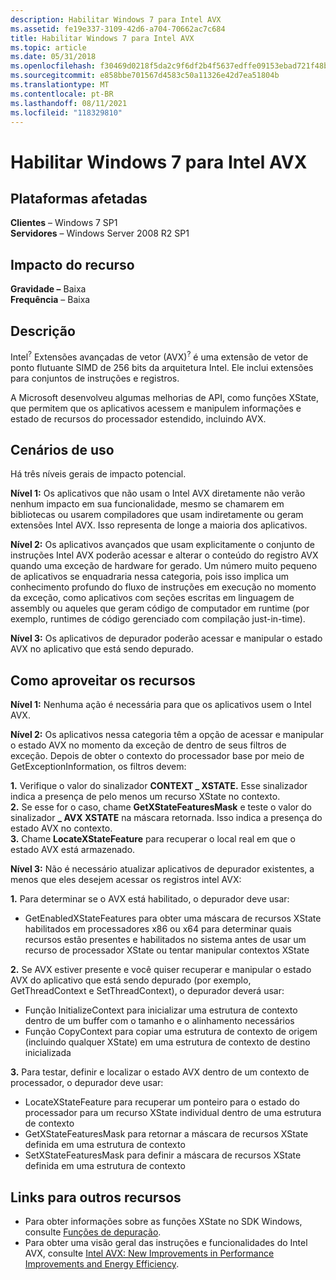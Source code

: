 ```yaml
---
description: Habilitar Windows 7 para Intel AVX
ms.assetid: fe19e337-3109-42d6-a704-70662ac7c684
title: Habilitar Windows 7 para Intel AVX
ms.topic: article
ms.date: 05/31/2018
ms.openlocfilehash: f30469d0218f5da2c9f6df2b4f5637edffe09153ebad721f48b47401ecb1f3d3
ms.sourcegitcommit: e858bbe701567d4583c50a11326e42d7ea51804b
ms.translationtype: MT
ms.contentlocale: pt-BR
ms.lasthandoff: 08/11/2021
ms.locfileid: "118329810"
---
```

# <a name="enable-windows-7-support-for-intel-avx"></a>Habilitar Windows 7 para Intel AVX

## <a name="affected-platforms"></a>Plataformas afetadas

 **Clientes** – Windows 7 SP1  
**Servidores** – Windows Server 2008 R2 SP1  


## <a name="feature-impact"></a>Impacto do recurso

 **Gravidade –** Baixa  
**Frequência** – Baixa  





## <a name="description"></a>Descrição

Intel<sup>?</sup> Extensões avançadas de vetor (AVX)<sup>?</sup> é uma extensão de vetor de ponto flutuante SIMD de 256 bits da arquitetura Intel. Ele inclui extensões para conjuntos de instruções e registros.

A Microsoft desenvolveu algumas melhorias de API, como funções XState, que permitem que os aplicativos acessem e manipulem informações e estado de recursos do processador estendido, incluindo AVX.

## <a name="usage-scenarios"></a>Cenários de uso

Há três níveis gerais de impacto potencial.

**Nível 1:** Os aplicativos que não usam o Intel AVX diretamente não verão nenhum impacto em sua funcionalidade, mesmo se chamarem em bibliotecas ou usarem compiladores que usam indiretamente ou geram extensões Intel AVX. Isso representa de longe a maioria dos aplicativos.

**Nível 2:** Os aplicativos avançados que usam explicitamente o conjunto de instruções Intel AVX poderão acessar e alterar o conteúdo do registro AVX quando uma exceção de hardware for gerado. Um número muito pequeno de aplicativos se enquadraria nessa categoria, pois isso implica um conhecimento profundo do fluxo de instruções em execução no momento da exceção, como aplicativos com seções escritas em linguagem de assembly ou aqueles que geram código de computador em runtime (por exemplo, runtimes de código gerenciado com compilação just-in-time).

**Nível 3:** Os aplicativos de depurador poderão acessar e manipular o estado AVX no aplicativo que está sendo depurado.

## <a name="how-to-leverage-feature-capabilities"></a>Como aproveitar os recursos

**Nível 1:** Nenhuma ação é necessária para que os aplicativos usem o Intel AVX.

**Nível 2:** Os aplicativos nessa categoria têm a opção de acessar e manipular o estado AVX no momento da exceção de dentro de seus filtros de exceção. Depois de obter o contexto do processador base por meio de GetExceptionInformation, os filtros devem:

 **1.** Verifique o valor do sinalizador **CONTEXT \_ XSTATE.** Esse sinalizador indica a presença de pelo menos um recurso XState no contexto.  
**2.** Se esse for o caso, chame **GetXStateFeaturesMask** e teste o valor do sinalizador **\_ AVX XSTATE** na máscara retornada. Isso indica a presença do estado AVX no contexto.  
**3.** Chame **LocateXStateFeature** para recuperar o local real em que o estado AVX está armazenado.  

**Nível 3:** Não é necessário atualizar aplicativos de depurador existentes, a menos que eles desejem acessar os registros intel AVX:

**1.** Para determinar se o AVX está habilitado, o depurador deve usar:

-   GetEnabledXStateFeatures para obter uma máscara de recursos XState habilitados em processadores x86 ou x64 para determinar quais recursos estão presentes e habilitados no sistema antes de usar um recurso de processador XState ou tentar manipular contextos XState

  
**2.** Se AVX estiver presente e você quiser recuperar e manipular o estado AVX do aplicativo que está sendo depurado (por exemplo, GetThreadContext e SetThreadContext), o depurador deverá usar:

-   Função InitializeContext para inicializar uma estrutura de contexto dentro de um buffer com o tamanho e o alinhamento necessários
-   Função CopyContext para copiar uma estrutura de contexto de origem (incluindo qualquer XState) em uma estrutura de contexto de destino inicializada

  
**3.** Para testar, definir e localizar o estado AVX dentro de um contexto de processador, o depurador deve usar:

-   LocateXStateFeature para recuperar um ponteiro para o estado do processador para um recurso XState individual dentro de uma estrutura de contexto
-   GetXStateFeaturesMask para retornar a máscara de recursos XState definida em uma estrutura de contexto
-   SetXStateFeaturesMask para definir a máscara de recursos XState definida em uma estrutura de contexto

  


## <a name="links-to-other-resources"></a>Links para outros recursos

-   Para obter informações sobre as funções XState no SDK Windows, consulte [Funções de depuração](../debug/debugging-functions.md).
-   Para obter uma visão geral das instruções e funcionalidades do Intel AVX, consulte [Intel AVX: New Improvements in Performance Improvements and Energy Efficiency](https://software.intel.com/articles/intel-avx-new-frontiers-in-performance-improvements-and-energy-efficiency/).

 

 
